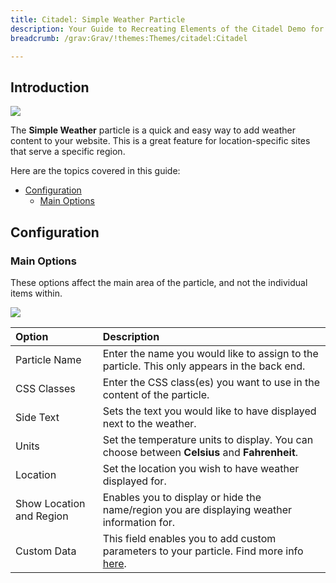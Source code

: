 ```yaml
---
title: Citadel: Simple Weather Particle
description: Your Guide to Recreating Elements of the Citadel Demo for Grav
breadcrumb: /grav:Grav/!themes:Themes/citadel:Citadel

---
```


## Introduction

![](assets/particle_simpleweather1.jpg)

The **Simple Weather** particle is a quick and easy way to add weather content to your website. This is a great feature for location-specific sites that serve a specific region.

Here are the topics covered in this guide:

* [Configuration](#configuration)
    - [Main Options](#main-options)

## Configuration

### Main Options 

These options affect the main area of the particle, and not the individual items within.

![](assets/particle_simpleweather2.jpg)

| Option                   | Description                                                                                                           |
| :-----                   | :-----                                                                                                                |
| Particle Name            | Enter the name you would like to assign to the particle. This only appears in the back end.                           |
| CSS Classes              | Enter the CSS class(es) you want to use in the content of the particle.                                               |
| Side Text                | Sets the text you would like to have displayed next to the weather.                                                   |
| Units                    | Set the temperature units to display. You can choose between **Celsius** and **Fahrenheit**.                          |
| Location                 | Set the location you wish to have weather displayed for.                                                              |
| Show Location and Region | Enables you to display or hide the name/region you are displaying weather information for.                            |
| Custom Data              | This field enables you to add custom parameters to your particle. Find more info [here](http://simpleweatherjs.com/). |


